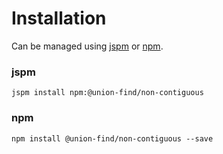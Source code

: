 # Installation
Can be managed using
[jspm](http://jspm.io)
or [npm](https://github.com/npm/npm).

### jspm
```terminal
jspm install npm:@union-find/non-contiguous
```

### npm
```terminal
npm install @union-find/non-contiguous --save
```
